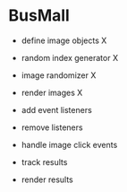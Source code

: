 # BusMall


- define image objects X

- random index generator X

- image randomizer X

- render images X

- add event listeners

- remove listeners

- handle image click events

- track results

- render results